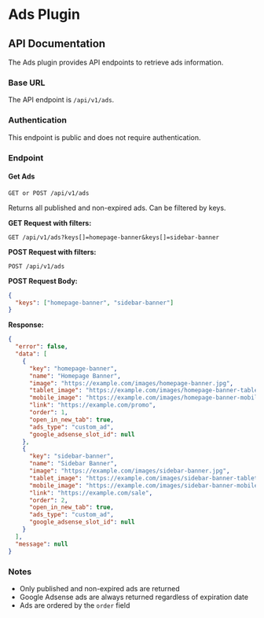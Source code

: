 # Ads Plugin

## API Documentation

The Ads plugin provides API endpoints to retrieve ads information.

### Base URL

The API endpoint is `/api/v1/ads`.

### Authentication

This endpoint is public and does not require authentication.

### Endpoint

#### Get Ads

```
GET or POST /api/v1/ads
```

Returns all published and non-expired ads. Can be filtered by keys.

**GET Request with filters:**

```
GET /api/v1/ads?keys[]=homepage-banner&keys[]=sidebar-banner
```

**POST Request with filters:**

```
POST /api/v1/ads
```

**POST Request Body:**

```json
{
  "keys": ["homepage-banner", "sidebar-banner"]
}
```

**Response:**

```json
{
  "error": false,
  "data": [
    {
      "key": "homepage-banner",
      "name": "Homepage Banner",
      "image": "https://example.com/images/homepage-banner.jpg",
      "tablet_image": "https://example.com/images/homepage-banner-tablet.jpg",
      "mobile_image": "https://example.com/images/homepage-banner-mobile.jpg",
      "link": "https://example.com/promo",
      "order": 1,
      "open_in_new_tab": true,
      "ads_type": "custom_ad",
      "google_adsense_slot_id": null
    },
    {
      "key": "sidebar-banner",
      "name": "Sidebar Banner",
      "image": "https://example.com/images/sidebar-banner.jpg",
      "tablet_image": "https://example.com/images/sidebar-banner-tablet.jpg",
      "mobile_image": "https://example.com/images/sidebar-banner-mobile.jpg",
      "link": "https://example.com/sale",
      "order": 2,
      "open_in_new_tab": true,
      "ads_type": "custom_ad",
      "google_adsense_slot_id": null
    }
  ],
  "message": null
}
```

### Notes

- Only published and non-expired ads are returned
- Google Adsense ads are always returned regardless of expiration date
- Ads are ordered by the `order` field
